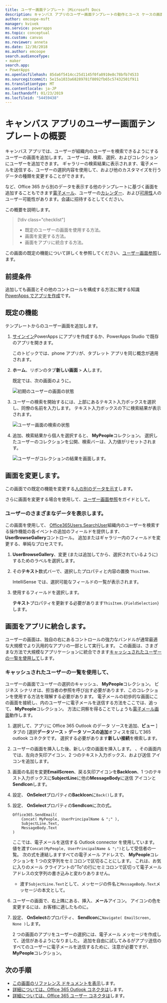 ```yaml
---
title: ユーザー画面テンプレート |Microsoft Docs
description: キャンバス アプリのユーザー画面テンプレートの動作とユース ケースの画面を拡張する方法を理解します。
author: emcoope-msft
manager: kvivek
ms.service: powerapps
ms.topic: conceptual
ms.custom: canvas
ms.reviewer: anneta
ms.date: 12/30/2018
ms.author: emcoope
search.audienceType:
- maker
search.app:
- PowerApps
ms.openlocfilehash: 85da6f5414cc25d1145f0fa8910e8c78bfb74533
ms.sourcegitcommit: 5e15a1033a68289781f8092fb65c57432501f911
ms.translationtype: MT
ms.contentlocale: ja-JP
ms.lasthandoff: 01/23/2019
ms.locfileid: "54459438"
---
```

# <a name="overview-of-the-people-screen-template-for-canvas-apps"></a>キャンバス アプリのユーザー画面テンプレートの概要

キャンバス アプリでは、ユーザーが組織内のユーザーを検索できるようにするユーザーの画面を追加します。 ユーザーは、検索、選択、およびコレクションにユーザーを追加できます。 ギャラリーの検索結果に表示されます、電子メールを送信する、ユーザーの選択内容を使用して、および他のカスタマイズを行うデータの種類を変更することができます。

など、Office 365 から別のデータを表示する他のテンプレートに基づく画面を追加することもできます[電子メール](email-screen-overview.md)、ユーザーの[カレンダー](calendar-screen-overview.md)、および[可用性](meeting-screen-overview.md)人のユーザー可能性があります。会議に招待するとしてください。

この概要を説明します。
> [!div class="checklist"]
> * 既定のユーザーの画面を使用する方法。
> * 画面を変更する方法。
> * 画面をアプリに統合する方法。

この画面の既定の機能について詳しくを参照してください、[ユーザー画面参照](people-screen-reference.md)します。

## <a name="prerequisite"></a>前提条件

追加しても画面とその他のコントロールを構成する方法に関する知識[PowerApps でアプリを作成](../data-platform-create-app-scratch.md)です。

## <a name="default-functionality"></a>既定の機能

テンプレートからのユーザー画面を追加します。

1. [サインイン](http://web.powerapps.com?utm_source=padocs&utm_medium=linkinadoc&utm_campaign=referralsfromdoc)PowerApps にアプリを作成するか、PowerApps Studio で既存のアプリを開きます。

    このトピックでは、phone アプリが、タブレット アプリを同じ概念が適用されます。

1. **ホーム**、リボンのタブ**新しい画面** > **人**します。

    既定では、次の画面のように。

    ![初期のユーザーの画面の状態](media/people-screen/people-screen-empty.png)

1. ユーザーの検索を開始するには、上部にあるテキスト入力ボックスを選択し、同僚の名前を入力します。 テキスト入力ボックスの下に検索結果が表示されます。

    ![ユーザー画面の検索の状態](media/people-screen/people-browse-gall-full.png)

1. 追加、検索結果から個人を選択すると、 **MyPeople**コレクション。 選択したユーザーのコレクションを公開、検索バーは、入力値がリセットされます。

    ![ユーザーがコレクションの結果を画面します。](media/people-screen/people-people-gall-full.png)

## <a name="modify-the-screen"></a>画面を変更します。

この画面での既定の機能を変更する[人の別のデータを示す](people-screen-overview.md#show-different-data-for-people)します。

さらに画面を変更する場合を使用して、[ユーザー画面参照](./people-screen-reference.md)をガイドとして。

### <a name="show-different-data-for-people"></a>ユーザーのさまざまなデータを表示します。

この画面を使用して、 [Office365Users.SearchUser](https://docs.microsoft.com/connectors/office365users/#searchuser)組織内のユーザーを検索する操作機能の各イベントの追加のフィールドを提供します、 **UserBrowseGallery**コントロール。 追加またはギャラリー内のフィールドを変更する、単純なプロセスです。

1. **UserBrowseGallery**、変更 (または追加してから、選択されているように) するためのラベルを選択します。

1. その**テキスト**数式バーで、選択したプロパティと内容の置換 `ThisItem.`

    IntelliSense では、選択可能なフィールドの一覧が表示されます。

1. 使用するフィールドを選択します。

    **テキスト**プロパティを更新する必要があります`ThisItem.{FieldSelection}`します。

## <a name="integrate-the-screen-into-an-app"></a>画面をアプリに統合します。

ユーザーの画面は、独自の右にあるコントロールの強力なバンドルが通常最適な大規模でより汎用的なアプリの一部として実行します。 この画面は、さまざまな方法で大規模なアプリケーションに統合できます[キャッシュされたユーザーの一覧を使用して](people-screen-overview.md#use-your-cached-list-of-people)します。

### <a name="use-your-cached-list-of-people"></a>キャッシュされたユーザーの一覧を使用して、

ユーザーの画面でユーザーの選択のキャッシュ、 **MyPeople**コレクション。 ビジネス シナリオは、担当者の参照を呼び出す必要があります、このコレクションを使用する方法を理解する必要があります。 電子メールの初歩的な画面にこの画面を接続し、内のユーザーに電子メールを送信する方法をここでは、追って、 **MyPeople**コレクション。 方法に洞察を得ることでしょうも[電子メール画面](./email-screen-overview.md)動作します。

1. 選択して、アプリに Office 365 Outlook のデータ ソースを追加、**ビュー** ] タブの [選択**データソース** > **データ ソースの追加**オフィスを探して365 outlook コネクタです。 選択する必要があります**新しい接続**を検索します。
1. ユーザーの画面を挿入した後、新しい空の画面を挿入します。 、その画面内では、左向き矢印アイコン、2 つのテキスト入力ボックス、および送信 アイコンを追加します。
1. 画面の名前を変更**EmailScreen**、戻る矢印アイコンを**BackIcon**、1 つのテキスト入力ボックスに**SubjectLine**に他の**MessageBody**に送信 アイコンと**SendIcon**します。
1. 設定、 **OnSelect**プロパティの**BackIcon**に`Back()`します。
1. 設定、 **OnSelect**プロパティの**SendIcon**に次の式。

    ```powerapps-dot
    Office365.SendEmail( 
        Concat( MyPeople, UserPrincipalName & ";" ), 
        SubjectLine.Text, 
        MessageBody.Text 
    )
    ```
    
    ここでは、電子メールを送信する Outlook connector を使用しています。 値を渡す`Concat(MyPeople, UserPrincipalName & ";")`として受信者の一覧。 次の式を連結しますすべての電子メール アドレスで、 **MyPeople**コレクションを 1 つの文字列をセミコロンで区切ることにします。 これは、お気に入りのメール クライアントの"To"の行にセミコロンで区切って電子メール アドレスの文字列の書き込みと変わりありません。
    * 渡す`SubjectLine.Text`として、メッセージの件名と`MessageBody.Text`メッセージの本文として。
1. ユーザーの画面で、右上隅にある、挿入、**メール**アイコン。
   アイコンの色を変更するには、お客様に適したものに。
1. 設定、 **OnSelect**のプロパティ、 **SendIcon**に`Navigate( EmailScreen, None )`します。

    2 つの画面のアプリをユーザーの選択には、電子メール メッセージを作成して、送信があるようになりました。 追加を自由に試してみるがアプリ送信のすべてのユーザーに電子メールを送信するために、注意が必要ですが、 **MyPeople**コレクション。

## <a name="next-steps"></a>次の手順

* [この画面のリファレンス ドキュメントを表示](./people-screen-reference.md)します。
* [詳細については、Office 365 Outlook コネクタは](../connections/connection-office365-outlook.md)します。
* [詳細については、Office 365 ユーザー コネクタは](../connections/connection-office365-users.md)します。
